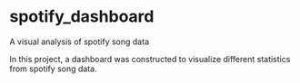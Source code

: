 # spotify_dashboard
A visual analysis of spotify song data

In this project, a dashboard was constructed to visualize different statistics from spotify song data.

